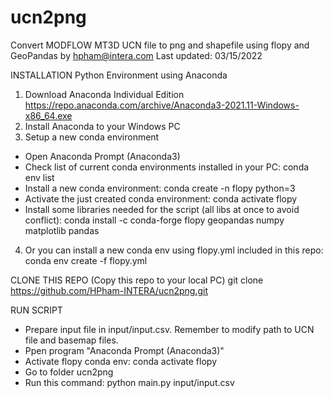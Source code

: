 # ucn2png
Convert MODFLOW MT3D UCN file to png and shapefile using flopy and GeoPandas by hpham@intera.com
Last updated: 03/15/2022

INSTALLATION Python Environment using Anaconda
1. Download Anaconda Individual Edition https://repo.anaconda.com/archive/Anaconda3-2021.11-Windows-x86_64.exe
2. Install Anaconda to your Windows PC
3. Setup a new conda environment
- Open Anaconda Prompt (Anaconda3)
- Check list of current conda environments installed in your PC: conda env list
- Install a new conda environment: conda create -n flopy python=3
- Activate the just created conda environment: conda activate flopy
- Install some libraries needed for the script (all libs at once to avoid conflict):
   conda install -c conda-forge flopy geopandas numpy matplotlib pandas
4. Or you can install a new conda env using flopy.yml included in this repo:
   conda env create -f flopy.yml
   
CLONE THIS REPO (Copy this repo to your local PC)
   git clone https://github.com/HPham-INTERA/ucn2png.git   
   
RUN SCRIPT
   - Prepare input file in input/input.csv. Remember to modify path to UCN file and basemap files. 
   - Ppen program "Anaconda Prompt (Anaconda3)"
   - Activate flopy conda env: conda activate flopy
   - Go to folder ucn2png
   - Run this command: python main.py input/input.csv

